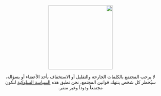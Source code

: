 <div dir="rtl" align="center">

<picture>
  <source media="(prefers-color-scheme: dark)" srcset="https://github.com/umamawme/.github/raw/main/profile/assets/rust-logo-light.png">
  <source media="(prefers-color-scheme: light)" srcset="https://github.com/umamawme/.github/raw/main/profile/assets/rust-logo-dark.png">
  <img src="https://github.com/umamawme/.github/raw/main/profile/assets/rust-logo-dark.png" height="200">
</picture>

لا يرحب المجتمع بالكلمات الجارحة والتقليل أو الاستخفاف بأحد الأعضاء أو بسؤاله، سيُحظر كل شخص ينتهك قوانين المجتمع، نحن نطبق هذه [السياسة السلوكية][code-of-conduct] لنكون مجتمعاً ودوداً وغير منفر.<br> 
</div>

[code-of-conduct]: https://www.rust-lang.org/policies/code-of-conduct
